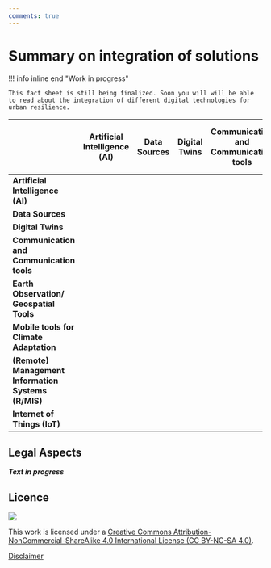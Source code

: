 ```yaml
---
comments: true
---
```


# Summary on integration of solutions

!!! info inline end "Work in progress"

    This fact sheet is still being finalized. Soon you will will be able to read about the integration of different digital technologies for urban resilience. 

|                  | **Artificial Intelligence (AI)** | **Data Sources** | **Digital Twins** | **Communication and Communication tools** | **Earth Observation/ Geospatial Tools** | **Mobile tools for Climate Adaptation** | **(Remote) Management Information Systems (R/MIS)** | **Internet of Things (IoT)** |
|------------------|--------|--------|--------|--------|--------|--------|--------|--------|
| **Artificial Intelligence (AI)**       |  |  |  |  |  |  |  |  |
| **Data Sources**       |  |  |  |  |  |  |  |  |
| **Digital Twins**       |  |  |  |  |  |  |  |  |
| **Communication and Communication tools**       |  |  |  |  |  |  |  |  |
| **Earth Observation/ Geospatial Tools** |  |  |  |  |  |  |  |  |
| **Mobile tools for Climate Adaptation** |  |  |  |  |  |  |  |  |
| **(Remote) Management Information Systems (R/MIS)** |  |  |  |  |  |  |  |  |
| **Internet of Things (IoT)** |  |  |  |  |  |  |  |  |

## Legal Aspects

***Text in progress***

## Licence
![](https://i.creativecommons.org/l/by-nc-sa/4.0/88x31.png)

This work is licensed under a [Creative Commons Attribution-NonCommercial-ShareAlike 4.0 International License (CC BY-NC-SA 4.0)](https://creativecommons.org/licenses/by-nc-sa/4.0/).

[Disclaimer](../../disclaimer.md)